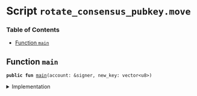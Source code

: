 
<a name="SCRIPT"></a>

# Script `rotate_consensus_pubkey.move`

### Table of Contents

-  [Function `main`](#SCRIPT_main)



<a name="SCRIPT_main"></a>

## Function `main`



<pre><code><b>public</b> <b>fun</b> <a href="#SCRIPT_main">main</a>(account: &signer, new_key: vector&lt;u8&gt;)
</code></pre>



<details>
<summary>Implementation</summary>


<pre><code><b>fun</b> <a href="#SCRIPT_main">main</a>(account: &signer, new_key: vector&lt;u8&gt;) {
    <a href="../../modules/doc/ValidatorConfig.md#0x1_ValidatorConfig_set_consensus_pubkey">ValidatorConfig::set_consensus_pubkey</a>(account, <a href="../../modules/doc/Signer.md#0x1_Signer_address_of">Signer::address_of</a>(account), new_key);
    <a href="../../modules/doc/LibraSystem.md#0x1_LibraSystem_update_and_reconfigure">LibraSystem::update_and_reconfigure</a>(account);
}
</code></pre>



</details>
